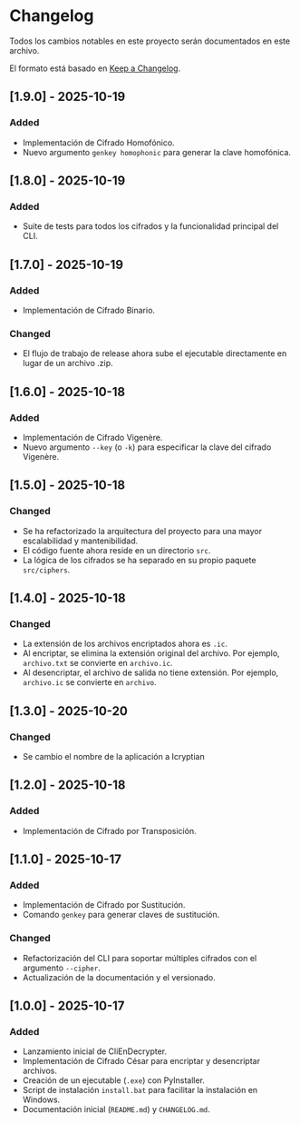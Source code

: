 # Changelog

Todos los cambios notables en este proyecto serán documentados en este archivo.

El formato está basado en [Keep a Changelog](https://keepachangelog.com/en/1.0.0/).

## [1.9.0] - 2025-10-19

### Added
- Implementación de Cifrado Homofónico.
- Nuevo argumento `genkey homophonic` para generar la clave homofónica.

## [1.8.0] - 2025-10-19

### Added
- Suite de tests para todos los cifrados y la funcionalidad principal del CLI.

## [1.7.0] - 2025-10-19

### Added
- Implementación de Cifrado Binario.

### Changed
- El flujo de trabajo de release ahora sube el ejecutable directamente en lugar de un archivo .zip.

## [1.6.0] - 2025-10-18

### Added
- Implementación de Cifrado Vigenère.
- Nuevo argumento `--key` (o `-k`) para especificar la clave del cifrado Vigenère.

## [1.5.0] - 2025-10-18

### Changed
- Se ha refactorizado la arquitectura del proyecto para una mayor escalabilidad y mantenibilidad.
- El código fuente ahora reside en un directorio `src`.
- La lógica de los cifrados se ha separado en su propio paquete `src/ciphers`.

## [1.4.0] - 2025-10-18

### Changed
- La extensión de los archivos encriptados ahora es `.ic`.
- Al encriptar, se elimina la extensión original del archivo. Por ejemplo, `archivo.txt` se convierte en `archivo.ic`.
- Al desencriptar, el archivo de salida no tiene extensión. Por ejemplo, `archivo.ic` se convierte en `archivo`.

## [1.3.0] - 2025-10-20

### Changed
- Se cambio el nombre de la aplicación a Icryptian

## [1.2.0] - 2025-10-18

### Added

- Implementación de Cifrado por Transposición.

## [1.1.0] - 2025-10-17

### Added

- Implementación de Cifrado por Sustitución.
- Comando `genkey` para generar claves de sustitución.

### Changed

- Refactorización del CLI para soportar múltiples cifrados con el argumento `--cipher`.
- Actualización de la documentación y el versionado.

## [1.0.0] - 2025-10-17

### Added

- Lanzamiento inicial de CliEnDecrypter.
- Implementación de Cifrado César para encriptar y desencriptar archivos.
- Creación de un ejecutable (`.exe`) con PyInstaller.
- Script de instalación `install.bat` para facilitar la instalación en Windows.
- Documentación inicial (`README.md`) y `CHANGELOG.md`.
